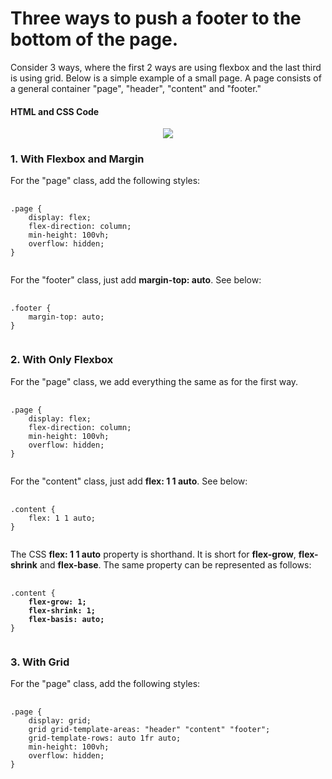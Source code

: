 <h1>Three ways to push a footer to the bottom of the page.</h1>
<p>Consider 3 ways, where the first 2 ways are using flexbox and the last third is using grid. Below is a simple example of a small page. A page consists of a general container "page", "header", "content" and "footer."</p>
<h4>HTML and CSS Code</h4>
<div align="center"><img src="https://user-images.githubusercontent.com/11561851/188332635-be460613-7bfc-4fe5-936d-e26cc3d82e13.png"></div>
<h3>1. With Flexbox and Margin</h3>
<p>For the "page" class, add the following styles:</p> <pre>
   <code class="language-css">
.page {
    display: flex;
    flex-direction: column;
    min-height: 100vh;
    overflow: hidden;
}
   </code>
</pre>
<p>For the "footer" class, just add <b>margin-top: auto</b>. See below:</p> <pre>
   <code class="language-css">
.footer {
    margin-top: auto;
}
   </code>
</pre>
<h3>2. With Only Flexbox</h3>
<p>For the "page" class, we add everything the same as for the first way.</p> <pre>
   <code class="language-css">
.page {
    display: flex;
    flex-direction: column;
    min-height: 100vh;
    overflow: hidden;
}
   </code>
</pre>
<p>For the "content" class, just add <b>flex: 1 1 auto</b>. See below:</p> <pre>
   <code class="language-css">
.content {
    flex: 1 1 auto;
}
   </code>
</pre>
<p>The CSS <b>flex: 1 1 auto</b> property is shorthand. It is short for <b>flex-grow</b>, <b>flex-shrink</b> and <b>flex-base</b>. The same property can be represented as follows:</p> <pre>
   <code class="language-css">
.content {
    <b>flex-grow: 1;</b>
    <b>flex-shrink: 1;</b>
    <b>flex-basis: auto;</b>
}
   </code>
</pre>
<h3>3. With Grid</h3>
<p>For the "page" class, add the following styles:</p> <pre>
   <code class="language-css">
.page {
    display: grid;
    grid grid-template-areas: "header" "content" "footer";
    grid-template-rows: auto 1fr auto;
    min-height: 100vh;
    overflow: hidden;
}
   </code>
</pre>
